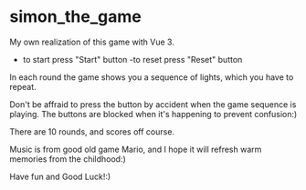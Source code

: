# simon_the_game

My own realization of this game with Vue 3. 

- to start press "Start" button
-to reset press "Reset" button

In each round the game shows you a sequence of lights, which you have to repeat.

Don't be affraid to press the button by accident when the game sequence is playing. The buttons are blocked when it's happening to prevent confusion:)

There are 10 rounds, and scores off course. 

Music is from good old game Mario, and I hope it will refresh warm memories from the childhood:)

Have fun and Good Luck!:)

